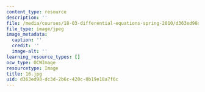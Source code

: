 ```yaml
---
content_type: resource
description: ''
file: /media/courses/18-03-differential-equations-spring-2010/d363ed98dc3d2b6c420c0b19e18a7f6c_16.jpg
file_type: image/jpeg
image_metadata:
  caption: ''
  credit: ''
  image-alt: ''
learning_resource_types: []
ocw_type: OCWImage
resourcetype: Image
title: 16.jpg
uid: d363ed98-dc3d-2b6c-420c-0b19e18a7f6c
---
```

